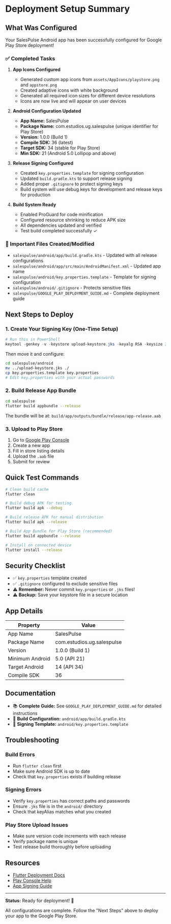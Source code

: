 # Deployment Setup Summary

## What Was Configured

Your SalesPulse Android app has been successfully configured for Google Play Store deployment!

### ✅ Completed Tasks

1. **App Icons Configured**
   - Generated custom app icons from `assets/AppIcons/playstore.png` and `appstore.png`
   - Created adaptive icons with white background
   - Generated all required icon sizes for different device resolutions
   - Icons are now live and will appear on user devices

2. **Android Configuration Updated**
   - **App Name:** SalesPulse
   - **Package Name:** com.estudios.ug.salespulse (unique identifier for Play Store)
   - **Version:** 1.0.0 (Build 1)
   - **Compile SDK:** 36 (latest)
   - **Target SDK:** 34 (stable for Play Store)
   - **Min SDK:** 21 (Android 5.0 Lollipop and above)

3. **Release Signing Configured**
   - Created `key.properties.template` for signing configuration
   - Updated `build.gradle.kts` to support release signing
   - Added proper `.gitignore` to protect signing keys
   - Build system will use debug keys for development and release keys for production

4. **Build System Ready**
   - Enabled ProGuard for code minification
   - Configured resource shrinking to reduce APK size
   - All dependencies updated and verified
   - Test build completed successfully ✓

### 📁 Important Files Created/Modified

- `salespulse/android/app/build.gradle.kts` - Updated with all release configurations
- `salespulse/android/app/src/main/AndroidManifest.xml` - Updated app name
- `salespulse/android/key.properties.template` - Template for signing configuration
- `salespulse/android/.gitignore` - Protects sensitive files
- `salespulse/GOOGLE_PLAY_DEPLOYMENT_GUIDE.md` - Complete deployment guide

## Next Steps to Deploy

### 1. Create Your Signing Key (One-Time Setup)

```powershell
# Run this in PowerShell
keytool -genkey -v -keystore upload-keystore.jks -keyalg RSA -keysize 2048 -validity 10000 -alias upload
```

Then move it and configure:
```bash
cd salespulse/android
mv ../upload-keystore.jks ./
cp key.properties.template key.properties
# Edit key.properties with your actual passwords
```

### 2. Build Release App Bundle

```bash
cd salespulse
flutter build appbundle --release
```

The bundle will be at: `build/app/outputs/bundle/release/app-release.aab`

### 3. Upload to Play Store

1. Go to [Google Play Console](https://play.google.com/console)
2. Create a new app
3. Fill in store listing details
4. Upload the `.aab` file
5. Submit for review

## Quick Test Commands

```bash
# Clean build cache
flutter clean

# Build debug APK for testing
flutter build apk --debug

# Build release APK for manual distribution
flutter build apk --release

# Build App Bundle for Play Store (recommended)
flutter build appbundle --release

# Install on connected device
flutter install --release
```

## Security Checklist

- ✅ `key.properties` template created
- ✅ `.gitignore` configured to exclude sensitive files
- ⚠️ **Remember:** Never commit `key.properties` or `.jks` files!
- ⚠️ **Backup:** Save your keystore file in a secure location

## App Details

| Property | Value |
|----------|-------|
| App Name | SalesPulse |
| Package Name | com.estudios.ug.salespulse |
| Version | 1.0.0 (Build 1) |
| Minimum Android | 5.0 (API 21) |
| Target Android | 14 (API 34) |
| Compile SDK | 36 |

## Documentation

- 📚 **Complete Guide:** See `GOOGLE_PLAY_DEPLOYMENT_GUIDE.md` for detailed instructions
- 🔧 **Build Configuration:** `android/app/build.gradle.kts`
- 🔐 **Signing Template:** `android/key.properties.template`

## Troubleshooting

### Build Errors
- Run `flutter clean` first
- Make sure Android SDK is up to date
- Check that `key.properties` exists if building release

### Signing Errors
- Verify `key.properties` has correct paths and passwords
- Ensure `.jks` file is in the `android/` directory
- Check that keyAlias matches what you created

### Play Store Upload Issues
- Make sure version code increments with each release
- Verify package name is unique
- Test release build thoroughly before uploading

## Resources

- [Flutter Deployment Docs](https://docs.flutter.dev/deployment/android)
- [Play Console Help](https://support.google.com/googleplay/android-developer)
- [App Signing Guide](https://developer.android.com/studio/publish/app-signing)

---

**Status:** Ready for deployment! 🚀

All configurations are complete. Follow the "Next Steps" above to deploy your app to the Google Play Store.

